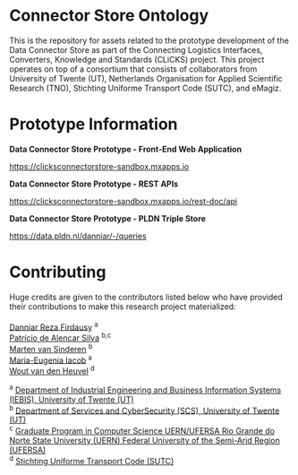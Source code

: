 # Connector Store Ontology

This is the repository for assets related to the prototype development of the Data Connector Store as part of the Connecting Logistics Interfaces, Converters, Knowledge and Standards (CLiCKS) project. This project operates on top of a consortium that consists of collaborators from University of Twente (UT), Netherlands Organisation for Applied Scientific Research (TNO), Stichting Uniforme Transport Code (SUTC), and eMagiz.

# Prototype Information

<b>Data Connector Store Prototype - Front-End Web Application</b>

https://clicksconnectorstore-sandbox.mxapps.io

<b>Data Connector Store Prototype - REST APIs</b>

https://clicksconnectorstore-sandbox.mxapps.io/rest-doc/api

<b>Data Connector Store Prototype - PLDN Triple Store</b>

https://data.pldn.nl/danniar/-/queries

# Contributing

Huge credits are given to the contributors listed below who have provided their contributions to make this research project materialized: 
<br /> <br />
[Danniar Reza Firdausy](https://people.utwente.nl/d.r.firdausy) <sup>a</sup> <br />
[Patrício de Alencar Silva](https://people.utwente.nl/p.dealencarsilva) <sup>b,c</sup> <br />
[Marten van Sinderen](https://people.utwente.nl/m.j.vansinderen) <sup>b</sup> <br />
[Maria-Eugenia Iacob](https://people.utwente.nl/m.e.iacob) <sup>a</sup> <br /> 
[Wout van den Heuvel](https://www.linkedin.com/in/wout-van-den-heuvel-6264161/) <sup>d</sup> <br /> 

<sup>a</sup> [Department of Industrial Engineering and Business Information Systems (IEBIS), University of Twente (UT)](https://www.utwente.nl/en/bms/iebis/) <br />
<sup>b</sup> [Department of Services and CyberSecurity (SCS), University of Twente (UT)](https://www.utwente.nl/en/eemcs/scs/) <br /> 
<sup>c</sup> [Graduate Program in Computer Science UERN/UFERSA Rio Grande do Norte State University (UERN) Federal University of the Semi-Arid Region (UFERSA)](https://englishversion.ufersa.edu.br/computer-science-2/) <br />
<sup>d</sup> [Stichting Uniforme Transport Code (SUTC)](https://www.sutc.nl/en_US) <br />
